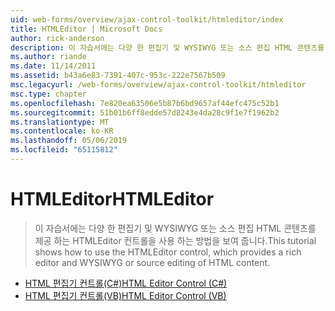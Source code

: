 ```yaml
---
uid: web-forms/overview/ajax-control-toolkit/htmleditor/index
title: HTMLEditor | Microsoft Docs
author: rick-anderson
description: 이 자습서에는 다양 한 편집기 및 WYSIWYG 또는 소스 편집 HTML 콘텐츠를 제공 하는 HTMLEditor 컨트롤을 사용 하는 방법을 보여 줍니다.
ms.author: riande
ms.date: 11/14/2011
ms.assetid: b43a6e83-7391-407c-953c-222e7567b509
msc.legacyurl: /web-forms/overview/ajax-control-toolkit/htmleditor
msc.type: chapter
ms.openlocfilehash: 7e820ea63506e5b87b6bd9657af44efc475c52b1
ms.sourcegitcommit: 51b01b6ff8edde57d8243e4da28c9f1e7f1962b2
ms.translationtype: MT
ms.contentlocale: ko-KR
ms.lasthandoff: 05/06/2019
ms.locfileid: "65115812"
---
```

# <a name="htmleditor"></a><span data-ttu-id="8ab7d-103">HTMLEditor</span><span class="sxs-lookup"><span data-stu-id="8ab7d-103">HTMLEditor</span></span>

> <span data-ttu-id="8ab7d-104">이 자습서에는 다양 한 편집기 및 WYSIWYG 또는 소스 편집 HTML 콘텐츠를 제공 하는 HTMLEditor 컨트롤을 사용 하는 방법을 보여 줍니다.</span><span class="sxs-lookup"><span data-stu-id="8ab7d-104">This tutorial shows how to use the HTMLEditor control, which provides a rich editor and WYSIWYG or source editing of HTML content.</span></span>

- [<span data-ttu-id="8ab7d-105">HTML 편집기 컨트롤(C#)</span><span class="sxs-lookup"><span data-stu-id="8ab7d-105">HTML Editor Control (C#)</span></span>](how-do-i-use-the-html-editor-control-cs.md)
- [<span data-ttu-id="8ab7d-106">HTML 편집기 컨트롤(VB)</span><span class="sxs-lookup"><span data-stu-id="8ab7d-106">HTML Editor Control (VB)</span></span>](how-do-i-use-the-html-editor-control-vb.md)

